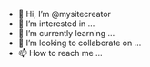 - 👋 Hi, I’m @mysitecreator
- 👀 I’m interested in ...
- 🌱 I’m currently learning ...
- 💞️ I’m looking to collaborate on ...
- 📫 How to reach me ...

<!---
mysitecreator/mysitecreator is a ✨ special ✨ repository because its `README.md` (this file) appears on your GitHub profile.
You can click the Preview link to take a look at your changes.
--->
